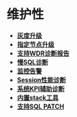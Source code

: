 # 维护性

-   **[灰度升级](灰度升级.md)**  
-   **[指定节点升级](指定节点升级.md)**  
-   **[支持WDR诊断报告](支持WDR诊断报告.md)**  
-   **[慢SQL诊断](慢SQL诊断.md)**  
-   **[监控告警](监控告警.md)**  
-   **[Session性能诊断](Session性能诊断.md)**  
-   **[系统KPI辅助诊断](系统KPI辅助诊断.md)**  
-   **[内置stack工具](内置stack工具.md)**  
-   **[支持SQL PATCH](支持SQL-PATCH.md)**
